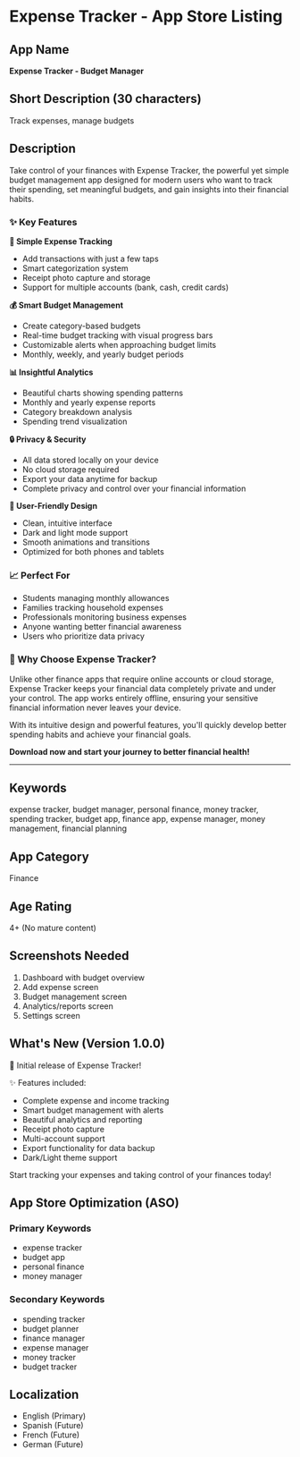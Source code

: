 # Expense Tracker - App Store Listing

## App Name

**Expense Tracker - Budget Manager**

## Short Description (30 characters)

Track expenses, manage budgets

## Description

Take control of your finances with Expense Tracker, the powerful yet simple budget management app designed for modern users who want to track their spending, set meaningful budgets, and gain insights into their financial habits.

### ✨ Key Features

**📱 Simple Expense Tracking**

- Add transactions with just a few taps
- Smart categorization system
- Receipt photo capture and storage
- Support for multiple accounts (bank, cash, credit cards)

**💰 Smart Budget Management**

- Create category-based budgets
- Real-time budget tracking with visual progress bars
- Customizable alerts when approaching budget limits
- Monthly, weekly, and yearly budget periods

**📊 Insightful Analytics**

- Beautiful charts showing spending patterns
- Monthly and yearly expense reports
- Category breakdown analysis
- Spending trend visualization

**🔒 Privacy & Security**

- All data stored locally on your device
- No cloud storage required
- Export your data anytime for backup
- Complete privacy and control over your financial information

**🎯 User-Friendly Design**

- Clean, intuitive interface
- Dark and light mode support
- Smooth animations and transitions
- Optimized for both phones and tablets

### 📈 Perfect For

- Students managing monthly allowances
- Families tracking household expenses
- Professionals monitoring business expenses
- Anyone wanting better financial awareness
- Users who prioritize data privacy

### 🌟 Why Choose Expense Tracker?

Unlike other finance apps that require online accounts or cloud storage, Expense Tracker keeps your financial data completely private and under your control. The app works entirely offline, ensuring your sensitive financial information never leaves your device.

With its intuitive design and powerful features, you'll quickly develop better spending habits and achieve your financial goals.

**Download now and start your journey to better financial health!**

---

## Keywords

expense tracker, budget manager, personal finance, money tracker, spending tracker, budget app, finance app, expense manager, money management, financial planning

## App Category

Finance

## Age Rating

4+ (No mature content)

## Screenshots Needed

1. Dashboard with budget overview
2. Add expense screen
3. Budget management screen
4. Analytics/reports screen
5. Settings screen

## What's New (Version 1.0.0)

🎉 Initial release of Expense Tracker!

✨ Features included:

- Complete expense and income tracking
- Smart budget management with alerts
- Beautiful analytics and reporting
- Receipt photo capture
- Multi-account support
- Export functionality for data backup
- Dark/Light theme support

Start tracking your expenses and taking control of your finances today!

## App Store Optimization (ASO)

### Primary Keywords

- expense tracker
- budget app
- personal finance
- money manager

### Secondary Keywords

- spending tracker
- budget planner
- finance manager
- expense manager
- money tracker
- budget tracker

## Localization

- English (Primary)
- Spanish (Future)
- French (Future)
- German (Future)
